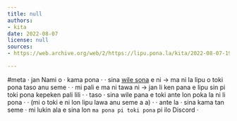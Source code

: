 ```yaml
---
title: null
authors:
- kita
date: 2022-08-07
license: null
sources:
- https://web.archive.org/web/2/https://lipu.pona.la/kita/2022-08-07-19-41-15

---
```


#meta
· jan Nami o · kama pona · <!--more-->
· sina [wile sona](/jan-nami/lipu-pona-li-toki-pona-taso-ala-toki-pona-taso) e ni → ma ni la lipu o toki pona taso anu seme ·
· mi pali e ma ni tawa ni → jan li ken pana e lipu sin pi toki pona kepeken pali lili ·
· taso · sina wile pana e toki ante lon poka la ni li pona ·
· (mi o toki e ni lon lipu lawa anu seme a a) ·
· ante la · sina kama tan seme · mi lukin ala e sina lon `ma pona pi toki pona` pi ilo Discord ·

